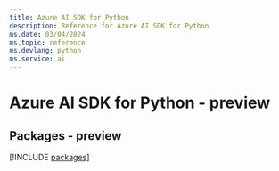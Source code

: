```yaml
---
title: Azure AI SDK for Python
description: Reference for Azure AI SDK for Python
ms.date: 03/04/2024
ms.topic: reference
ms.devlang: python
ms.service: ai
---
```

# Azure AI SDK for Python - preview
## Packages - preview
[!INCLUDE [packages](ai-index.md)]